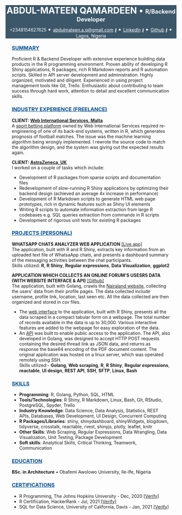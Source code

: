 <link rel="stylesheet" href="https://cdnjs.cloudflare.com/ajax/libs/font-awesome/4.7.0/css/font-awesome.min.css">

<div>
<div style = "background-color:#3C5769; color:white; margin:-20px">
<h1>
<center>
<span style = 'color: white'>ABDUL-MATEEN QAMARDEEN</span>
<span style = 'color: white'> &#x2022 </span>
<span style = 'font-size: 65%;color:white'>R/Backend Developer</span>
</center/>
</h1>

<!-- <hr style = "background-color:gray;border-width:0;height:2px"> -->

<div style="text-align:center; margin-top:-10px; color:white">
+2348154627625
<span style = 'color: white; font-size:20px'> &#x2022 </span>
<a href="mailto:abdulmateen.a.q@gmail.com" style='color:white'>abdulmateen.a.q@gmail.com</a>
<i style="font-size:10px" class="fa">&#xf08e</i>
<span style = 'color: white; font-size:20px'> &#x2022 </span>
<a href="https://www.linkedin.com/in/abdulmateenqamardeen/" style='color:white'>LinkedIn</a>
<i style="font-size:10px" class="fa">&#xf08e</i>
<span style = 'color: white; font-size:20px'> &#x2022 </span>
<a href="https://github.com/DISCRETEboi/" style='color:white'>Github</a>
<i style="font-size:10px" class="fa">&#xf08e</i>
<span style = 'color: white; font-size:20px'> &#x2022 </span>
Lagos, Nigeria
</div>
</div>

<br />

<h3><u span style = 'color: #005090'>SUMMARY</u></h3>

Proficient R & Backend Developer with extensive experience building data products in the R programming environment. Proven ability of developing R Shiny applications, R packages, rich R Markdown reports and R automation scripts. Skilled in API server development and administration. Highly organized, motivated and diligent. Experienced in using project management tools like Git, Trello. Enthusiastic about contributing to team success through hard work, attention to detail and excellent communication skills.

<h3><u style = 'color:#005090'>INDUSTRY EXPERIENCE (FREELANCE)</u></h3>

**CLIENT:** [**Web International Services, Malta**](https://www.wis-ltd.net/)  
A [sport betting platform](https://www.thepunterspage.com/kickform/) owned by Web International Services required re-engineering of one of its back-end systems, written in R, which generates prognosis of football matches. The issue was the machine learning algorithm being wrongly implemented. I rewrote the source code to match the algorithm design, and the system was giving out the expected results again.

**CLIENT:** [**AstraZeneca, UK**](https://www.astrazeneca.com/)  
I worked on a couple of tasks which include:  
- Development of R packages from sparse scripts and documentation files  
- Redevelopment of slow-running R Shiny applications by optimizing their backend design (achieved an average 4x increase in performance)  
- Development of R Markdown scripts to generate HTML web page prototypes, rich in dynamic features such as Shiny UI elements  
- Writing R scripts to automate information extraction from large R codebases e.g. SQL queries extraction from commands in R scripts  
- Development of rigorous unit tests for existing R packages  

<h3><u span style = 'color: #005090'>PROJECTS (PERSONAL)</u></h3>

<b>WHATSAPP CHATS ANALYZER WEB APPLICATION</b>
[[Live app]](https://mateen-a-q.shinyapps.io/whatsapp-chats-breakdown/)  
The application, built with R and R Shiny, extracts key information from an uploaded text file of WhatsaApp chats, and presents a dashboard summary of the messaging activities between the chat participants.  
Skills utilized: **R**, **R Shiny**, **Regular expressions**, **Data Visualization**, **ggplot2**

<b>APPLICATION WHICH COLLECTS AN ONLINE FORUM'S USESRS DATA (WITH WEBSITE INTERFACE & API)</b>
[[Github]](https://github.com/DISCRETEboi/nairaland-data-scrape)  
The application, built with Golang, crawls the [Nairaland website](https://www.nairaland.com/), collecting the users' data from their profile pages. The data collected include username, profile link, location, last seen etc. All the data collected are then organized and stored in csv files.  
* The [web interface](https://mateen-a-q.shinyapps.io/whatsapp-chats-breakdown/) to the application, built with R Shiny, presents all the data scraped in a compact tabular form on a webpage. The total number of records available in the data is up to 30,000. Various interactive features are added to the webpage for easy exploration of the data.  
* An [API](https://github.com/DISCRETEboi/nairaland-go-api) was built to enable public access to the application. The API, also developed in Golang, was designed to accept HTTP POST requests containing the desired thread link as JSON data, and returns as response the base64 encoding of the PDF document content. The original application was hosted on a linux server, which was operated remotely using SSH.  
Skills utilized:- **Golang**, **Web scraping**, **R**, **R Shiny**, **Regular expressions**, **reactable**, **UI design**, **REST API**, **SSH**, **SFTP**, **Linux**, **Bash**

<h3><u span style = 'color: #005090'>SKILLS</u></h3>

<ul>
<li><b>Programming</b>: R, Golang, Python, SQL, HTML</li>
<li><b>Tools/Technologies</b>: R Shiny, R Markdown, Linux, Bash, Git, RStudio, PostgreSQL, Spyder, Trello</li>
<li><b>Industry Knowledge</b>: Data Science, Data Analysis, Statistics, REST APIs, Databases, Web Development, UI Design, Concurrent Computing</li>
<li><b>R Packages/Libraries</b>: shiny, shinydashboard, shinyWidgets, blogdown, tidyverse, crosstalk, reactable, rvest, shinyjs, plotly, leaflet, knitr</li>
<li><b>Other Skills</b>: Web Scraping, Regular Expressions, Data Wrangling, Data Visualization, Unit Testing, Package Development</li>
<li><b>Soft skills</b>: Analytical Skills, Critical Thinking, Teamwork, Communication</li>
</ul>

<h3><u span style = 'color: #005090'>EDUCATION</u></h3>

<div>
<b>BSc. in Architecture</b>
&#x2022
Obafemi Awolowo University, Ile-Ife, Nigeria
</div>

<h3><u span style = 'color: #005090'>CERTIFICATIONS</u></h3>

- R Programming, The Johns Hopkins University - Dec, 2020 [[Verify]](https://www.coursera.org/account/accomplishments/verify/E2AF2R632Z2S?utm_source%3Dandroid%26utm_medium%3Dcertificate%26utm_content%3Dcert_image%26utm_campaign%3Dsharing_cta%26utm_product%3Dcourse)
- R Certification, HackerRank - Jul, 2021 [[Verify]](https://www.hackerrank.com/certificates/f8006c3f3635)
- SQL for Data Science, University of California, Davis - Jan, 2021 [[Verify]](https://www.coursera.org/account/accomplishments/verify/D6XQBUEZ4YR6?utm_source%3Dandroid%26utm_medium%3Dcertificate%26utm_content%3Dcert_image%26utm_campaign%3Dsharing_cta%26utm_product%3Dcourse)

